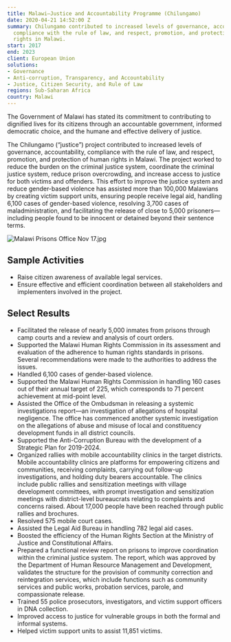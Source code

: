 ```yaml
---
title: Malawi—Justice and Accountability Programme (Chilungamo)
date: 2020-04-21 14:52:00 Z
summary: Chilungamo contributed to increased levels of governance, accountability,
  compliance with the rule of law, and respect, promotion, and protection of human
  rights in Malawi.
start: 2017
end: 2023
client: European Union
solutions:
- Governance
- Anti-corruption, Transparency, and Accountability
- Justice, Citizen Security, and Rule of Law
regions: Sub-Saharan Africa
country: Malawi
---
```


The Government of Malawi has stated its commitment to contributing to dignified lives for its citizens through an accountable government, informed democratic choice, and the humane and effective delivery of justice.

The Chilungamo (“justice”) project contributed to increased levels of governance, accountability, compliance with the rule of law, and respect, promotion, and protection of human rights in Malawi. The project worked to reduce the burden on the criminal justice system, coordinate the criminal justice system, reduce prison overcrowding, and increase access to justice for both victims and offenders. This effort to improve the justice system and reduce gender-based violence has assisted more than 100,000 Malawians by creating victim support units, ensuring people receive legal aid, handling 6,100 cases of gender-based violence, resolving 3,700 cases of maladministration, and facilitating the release of close to 5,000 prisoners—including people found to be innocent or detained beyond their sentence terms. 

![Malawi Prisons Office Nov 17.jpg](/uploads/Malawi%20Prisons%20Office%20Nov%2017.jpg)
 
## Sample Activities

* Raise citizen awareness of available legal services.
* Ensure effective and efficient coordination between all stakeholders and implementers involved in the project.	

## Select Results

* Facilitated the release of nearly 5,000 inmates from prisons through camp courts and a review and analysis of court orders.
* Supported the Malawi Human Rights Commission in its assessment and evaluation of the adherence to human rights standards in prisons. Several recommendations were made to the authorities to address the issues.
* Handled 6,100 cases of gender-based violence.
* Supported the Malawi Human Rights Commission in handling 160 cases out of their annual target of 225, which corresponds to 71 percent achievement at mid-point level.
* Assisted the Office of the Ombudsman in releasing a systemic investigations report—an investigation of allegations of hospital negligence. The office has commenced another systemic investigation on the allegations of abuse and misuse of local and constituency development funds in all district councils.
* Supported the Anti-Corruption Bureau with the development of a Strategic Plan for 2019-2024.
* Organized rallies with mobile accountability clinics in the target districts. Mobile accountability clinics are platforms for empowering citizens and communities, receiving complaints, carrying out follow-up investigations, and holding duty bearers accountable. The clinics include public rallies and sensitization meetings with village development committees, with prompt investigation and sensitization meetings with district-level bureaucrats relating to complaints and concerns raised. About 17,000 people have been reached through public rallies and brochures.
* Resolved 575 mobile court cases.
* Assisted the Legal Aid Bureau in handling 782 legal aid cases.
* Boosted the efficiency of the Human Rights Section at the Ministry of Justice and Constitutional Affairs.
* Prepared a functional review report on prisons to improve coordination within the criminal justice system. The report, which was approved by the Department of Human Resource Management and Development, validates the structure for the provision of community correction and reintegration services, which include functions such as community services and public works, probation services, parole, and compassionate release.
* Trained 55 police prosecutors, investigators, and victim support officers in DNA collection.
* Improved access to justice for vulnerable groups in both the formal and informal systems.
* Helped victim support units to assist 11,851 victims.